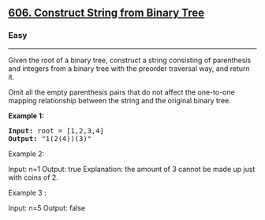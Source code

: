 
<h2><a href="https://leetcode.com/problems/construct-string-from-binary-tree/">606. Construct String from Binary Tree</a></h2>
<h3>Easy</h3>
<hr>
<div><p>
  Given the root of a binary tree, construct a string consisting of parenthesis and integers from a binary tree with the preorder traversal way, and return it.

Omit all the empty parenthesis pairs that do not affect the one-to-one mapping relationship between the string and the original binary tree.


</p>


<p><strong>Example 1:</strong></p>
<pre><strong>Input:</strong> root = [1,2,3,4]
<strong>Output:</strong> "1(2(4))(3)"
</pre>

Example 2:

Input: n=1
Output: true
Explanation: the amount of 3 cannot be made up just with coins of 2.
  
Example 3 :

Input: n=5
Output: false
